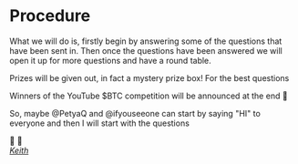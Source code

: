 # Procedure

What we will do is, firstly begin by answering some of the questions that have been sent in. Then once the questions have been answered we will open it up for more questions and have a round table. 

Prizes will be given out, in fact a mystery prize box! For the best questions 

Winners of the YouTube $BTC competition will be announced at the end 🎁 

So, maybe @PetyaQ  and @ifyouseeone  can start by saying "HI" to everyone and then I will start with the questions 

👋 👋
[<br><i>Keith</i>](https://t.me/CryptoKeith)